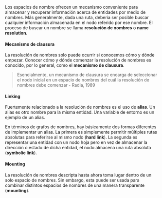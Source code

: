 Los espacios de nombre ofrecen un mecanismo conveniente para almacenar y recuperar información acerca de entidades por medio de nombres. Más generalmente, dada una ruta, debería ser posible buscar cualquier información almacenada en el nodo referido por ese nombre. El proceso de buscar un nombre se llama **resolución de nombres** o **name resolution**.

#### Mecanismo de clausura
La resolución de nombres solo puede ocurrir si conocemos cómo y dónde empezar. Conocer cómo y dónde comenzar la resolución de nombres es conocido, por lo general, como el **mecanismo de clausura**.

> Esencialmente, un mecanismo de clausura se encarga de seleccionar el nodo inicial en un espacio de nombres del cuál la resolución de nombres debe comenzar - Radia, 1989

#### Linking
Fuertemente relacionado a la resolución de nombres es el uso de **alias**. Un alias es otro nombre para la misma entidad. Una variable de entorno es un ejemplo de un alias. 

En términos de grafos de nombres, hay básicamente dos formas diferentes de implementar un alias. La primera es simplemente permitir múltiples rutas absolutas para referirse al mismo nodo (**hard link**). La segunda es representar una entidad con un nodo hoja pero en vez de almacenar la dirección o estado de dicha entidad, el nodo almacena una ruta absoluta (**symbolic link**).

#### Mounting
La resolución de nombres descripta hasta ahora toma lugar dentro de un solo espacio de nombres. Sin embargo, esta puede ser usada para combinar distintos espacios de nombres de una manera transparente (**mounting**).